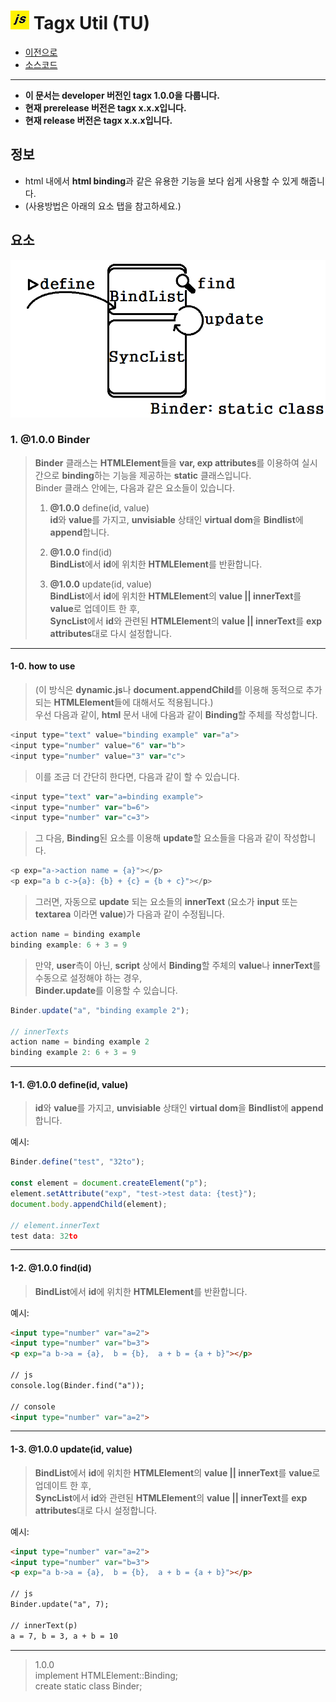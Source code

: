 # ![JavaScript icon](https://github.com/hynrusang/js-lib/blob/main/resource/logo.png) Tagx Util (TU)
- [이전으로](https://github.com/hynrusang/js-lib)
- [소스코드](https://github.com/hynrusang/js-lib/blob/main/1.0.0/tagx.js)
---
- **이 문서는 developer 버전인 tagx 1.0.0을 다룹니다.**  
- **현재 prerelease 버전은 tagx x.x.x입니다.**
- **현재 release 버전은 tagx x.x.x입니다.**
## 정보
- html 내에서 **html binding**과 같은 유용한 기능을 보다 쉽게 사용할 수 있게 해줍니다.
- (사용방법은 아래의 요소 탭을 참고하세요.)

## 요소
<img src="https://github.com/hynrusang/js-lib/blob/main/resource/scene_binder.png">  
  
### 1. **@1.0.0** Binder
> **Binder** 클래스는 **HTMLElement**들을 **var, exp attributes**를 이용하여 실시간으로 **binding**하는 기능을 제공하는 **static** 클래스입니다.  
> Binder 클래스 안에는, 다음과 같은 요소들이 있습니다.  
>  
> 1. **@1.0.0** define(id, value)  
> **id**와 **value**를 가지고, **unvisiable** 상태인 **virtual dom**을 **Bindlist**에 **append**합니다.  
>  
> 2. **@1.0.0** find(id)  
> **BindList**에서 **id**에 위치한 **HTMLElement**를 반환합니다.  
>  
> 3. **@1.0.0** update(id, value)  
> **BindList**에서 **id**에 위치한 **HTMLElement**의 **value || innerText**를 **value**로 업데이트 한 후,  
> **SyncList**에서 **id**와 관련된 **HTMLElement**의 **value || innerText**를 **exp attributes**대로 다시 설정합니다.
---
#### 1-0. how to use
> (이 방식은 **dynamic.js**나 **document.appendChild**를 이용해 동적으로 추가되는 **HTMLElement**들에 대해서도 적용됩니다.)  
> 우선 다음과 같이, **html** 문서 내에 다음과 같이 **Binding**할 주체를 작성합니다.  
```js
<input type="text" value="binding example" var="a">
<input type="number" value="6" var="b">
<input type="number" value="3" var="c">
```
> 이를 조금 더 간단히 한다면, 다음과 같이 할 수 있습니다.
```js
<input type="text" var="a=binding example">
<input type="number" var="b=6">
<input type="number" var="c=3">
```
> 그 다음, **Binding**된 요소를 이용해 **update**할 요소들을 다음과 같이 작성합니다.
```js
<p exp="a->action name = {a}"></p>
<p exp="a b c->{a}: {b} + {c} = {b + c}"></p>
```
> 그러면, 자동으로 **update** 되는 요소들의 **innerText** (요소가 **input** 또는 **textarea** 이라면 **value**)가 다음과 같이 수정됩니다.
```js
action name = binding example
binding example: 6 + 3 = 9
```
> 만약, **user**측이 아닌, **script** 상에서 **Binding**할 주체의 **value**나 **innerText**를 수동으로 설정해야 하는 경우,  
> **Binder.update**를 이용할 수 있습니다. 
```js
Binder.update("a", "binding example 2");

// innerTexts
action name = binding example 2
binding example 2: 6 + 3 = 9
```
---
#### 1-1. **@1.0.0** define(id, value)
> **id**와 **value**를 가지고, **unvisiable** 상태인 **virtual dom**을 **Bindlist**에 **append**합니다.  
  
예시:
```js
Binder.define("test", "32to");

const element = document.createElement("p");
element.setAttribute("exp", "test->test data: {test}");
document.body.appendChild(element);

// element.innerText
test data: 32to
```
---
#### 1-2. **@1.0.0** find(id)  
> **BindList**에서 **id**에 위치한 **HTMLElement**를 반환합니다.  
  
예시:
```html
<input type="number" var="a=2">
<input type="number" var="b=3">
<p exp="a b->a = {a},  b = {b},  a + b = {a + b}"></p>

// js
console.log(Binder.find("a"));

// console
<input type="number" var="a=2">
```
---
#### 1-3. **@1.0.0** update(id, value)
> **BindList**에서 **id**에 위치한 **HTMLElement**의 **value || innerText**를 **value**로 업데이트 한 후,  
> **SyncList**에서 **id**와 관련된 **HTMLElement**의 **value || innerText**를 **exp attributes**대로 다시 설정합니다.  
  
예시:
```html
<input type="number" var="a=2">
<input type="number" var="b=3">
<p exp="a b->a = {a},  b = {b},  a + b = {a + b}"></p>

// js
Binder.update("a", 7);

// innerText(p)
a = 7, b = 3, a + b = 10
```
---
> 1.0.0  
> implement HTMLElement::Binding;  
> create static class Binder;  
